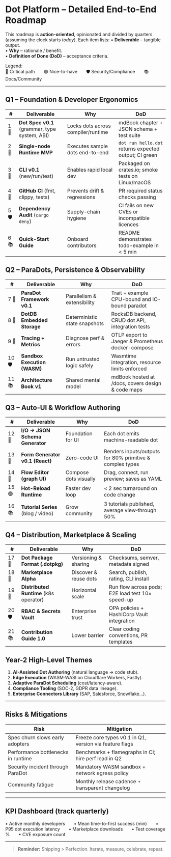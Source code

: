 # Dot Platform – Detailed End-to-End Roadmap

This roadmap is **action-oriented**, opinionated and divided by quarters (assuming the clock starts *today*).  Each item lists:
• **Deliverable** – tangible output.  
• **Why** – rationale / benefit.  
• **Definition of Done (DoD)** – acceptance criteria.

Legend:  
🚩 Critical path  🟢 Nice-to-have  🛡 Security/Compliance  📚 Docs/Community

---

## Q1 – Foundation & Developer Ergonomics

| # | Deliverable | Why | DoD |
|---|--------------|-----|-----|
| 1 🚩 | **Dot Spec v0.1** (grammar, type system, ABI) | Locks dots across compiler/runtime | mdBook chapter + JSON schema + test suite |
| 2 🚩 | **Single-node Runtime MVP** | Executes sample dots end-to-end | `dot run hello.dot` returns expected output; CI green |
| 3 🚩 | **CLI v0.1** (new/run/test) | Enables rapid local dev | Packaged on crates.io; smoke tests on Linux/macOS |
| 4 🚩 | **GitHub CI** (fmt, clippy, tests) | Prevents drift & regressions | PR required status checks passing |
| 5 🛡 | **Dependency Audit** (`cargo deny`) | Supply-chain hygiene | CI fails on new CVEs or incompatible licences |
| 6 📚 | **Quick-Start Guide** | Onboard contributors | README demonstrates todo-example in < 5 min |

## Q2 – ParaDots, Persistence & Observability

| # | Deliverable | Why | DoD |
|---|--------------|-----|-----|
| 7 🚩 | **ParaDot Framework v0.1** | Parallelism & extensibility | Trait + example CPU-bound and IO-bound paradot |
| 8 🚩 | **DotDB Embedded Storage** | Deterministic state snapshots | RocksDB backend, CRUD dot API, integration tests |
| 9 🚩 | **Tracing + Metrics** | Diagnose perf & errors | OTLP export to Jaeger & Prometheus docker-compose |
|10 🛡 | **Sandbox Execution (WASM)** | Run untrusted logic safely | Wasmtime integration, resource limits enforced |
|11 📚 | **Architecture Book v1** | Shared mental model | mdBook hosted at /docs, covers design & code maps |

## Q3 – Auto-UI & Workflow Authoring

| # | Deliverable | Why | DoD |
|---|--------------|-----|-----|
|12 🚩 | **I/O → JSON Schema Generator** | Foundation for UI | Each dot emits machine-readable dot |
|13 🚩 | **Form Generator v0.1 (React)** | Zero-code UI | Renders inputs/outputs for 80% primitive & complex types |
|14 🚩 | **Flow Editor (graph UI)** | Compose dots visually | Drag, connect, run preview; saves as YAML |
|15 🟢 | **Hot-Reload Runtime** | Faster dev loop | < 2 sec turnaround on code change |
|16 📚 | **Tutorial Series** (blog / video) | Grow community | 3 tutorials published, average view‐through 50% |

## Q4 – Distribution, Marketplace & Scaling

| # | Deliverable | Why | DoD |
|---|--------------|-----|-----|
|17 🚩 | **Dot Package Format (.dotpkg)** | Versioning & sharing | Checksums, semver, metadata signed |
|18 🚩 | **Marketplace Alpha** | Discover & reuse dots | Search, publish, rating, CLI install |
|19 🚩 | **Distributed Runtime** (k8s operator) | Horizontal scale | Run flow across pods; E2E load test 10× speed-up |
|20 🛡 | **RBAC & Secrets Vault** | Enterprise trust | OPA policies + HashiCorp Vault integration |
|21 📚 | **Contribution Guide 1.0** | Lower barrier | Clear coding conventions, PR templates |

## Year-2 High-Level Themes

1. **AI-Assisted Dot Authoring** (natural language → code stub).  
2. **Edge Execution** (WASM‐WASI on Cloudflare Workers, Fastly).  
3. **Adaptive ParaDot Scheduling** (cost/latency‐aware).  
4. **Compliance Tooling** (SOC-2, GDPR data lineage).  
5. **Enterprise Connectors Library** (SAP, Salesforce, Snowflake…).

---

## Risks & Mitigations

| Risk | Mitigation |
|------|------------|
| Spec churn slows early adopters | Freeze core types v0.1 in Q1, version via feature flags |
| Performance bottlenecks in runtime | Benchmarks + flamegraphs in CI; hire perf lead in Q2 |
| Security incident through ParaDot | Mandatory WASM sandbox + network egress policy |
| Community fatigue | Monthly release cadence + transparent changelog |

---

## KPI Dashboard (track quarterly)

• Active monthly developers  • Mean time-to-first success (min)  • P95 dot execution latency  • Marketplace downloads  • Test coverage %  • CVE exposure count

---

> **Reminder:** Shipping > Perfection. Iterate, measure, celebrate, repeat.

